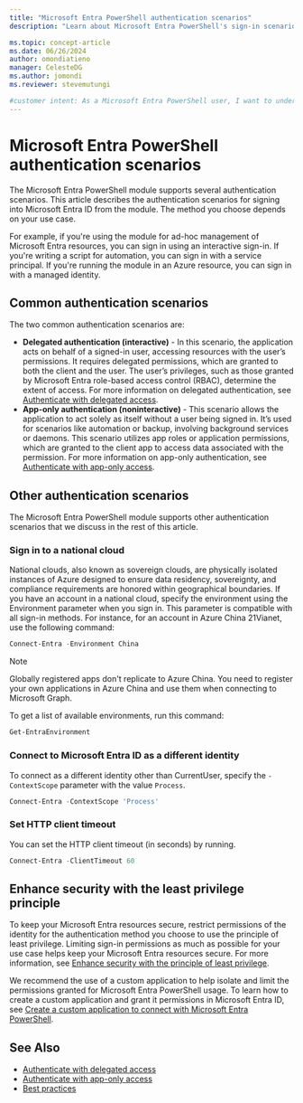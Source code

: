 ```yaml
---
title: "Microsoft Entra PowerShell authentication scenarios"
description: "Learn about Microsoft Entra PowerShell's sign-in scenarios for various use cases, ensuring secure and efficient authentication."

ms.topic: concept-article
ms.date: 06/26/2024
author: omondiatieno
manager: CelesteDG
ms.author: jomondi
ms.reviewer: stevemutungi

#customer intent: As a Microsoft Entra PowerShell user, I want to understand the different authentication options available, so that I can securely connect to Microsoft Graph and manage my Microsoft Entra ID resources.
---
```


# Microsoft Entra PowerShell authentication scenarios

The Microsoft Entra PowerShell module supports several authentication scenarios. This article describes the authentication scenarios for signing into Microsoft Entra ID from the module. The method you choose depends on your use case.

For example, if you're using the module for ad-hoc management of Microsoft Entra resources, you can sign in using an interactive sign-in. If you're writing a script for automation, you can sign in with a service principal. If you're running the module in an Azure resource, you can sign in with a managed identity.

## Common authentication scenarios

The two common authentication scenarios are:

- **Delegated authentication (interactive)** - In this scenario, the application acts on behalf of a signed-in user, accessing resources with the user’s permissions. It requires delegated permissions, which are granted to both the client and the user. The user’s privileges, such as those granted by Microsoft Entra role-based access control (RBAC), determine the extent of access. For more information on delegated authentication, see [Authenticate with delegated access][delegated-authentication].
- **App-only authentication (noninteractive)** - This scenario allows the application to act solely as itself without a user being signed in. It’s used for scenarios like automation or backup, involving background services or daemons. This scenario utilizes app roles or application permissions, which are granted to the client app to access data associated with the permission. For more information on app-only authentication, see [Authenticate with app-only access][apponly-authentication].

## Other authentication scenarios

The Microsoft Entra PowerShell module supports other authentication scenarios that we discuss in the rest of this article.

### Sign in to a national cloud

National clouds, also known as sovereign clouds, are physically isolated instances of Azure designed to ensure data residency, sovereignty, and compliance requirements are honored within geographical boundaries. If you have an account in a national cloud, specify the environment using the Environment parameter when you sign in. This parameter is compatible with all sign-in methods. For instance, for an account in Azure China 21Vianet, use the following command:

```powershell
Connect-Entra -Environment China
```

>[!NOTE]
>Globally registered apps don't replicate to Azure China. You need to register your own applications in Azure China and use them when connecting to Microsoft Graph.

To get a list of available environments, run this command:

```powershell
Get-EntraEnvironment
```

### Connect to Microsoft Entra ID as a different identity

To connect as a different identity other than CurrentUser, specify the `-ContextScope` parameter with the value `Process`.

```powershell
Connect-Entra -ContextScope 'Process'
```

### Set HTTP client timeout

You can set the HTTP client timeout (in seconds) by running.

```powershell
Connect-Entra -ClientTimeout 60
```

## Enhance security with the least privilege principle

To keep your Microsoft Entra resources secure, restrict permissions of the identity for the authentication method you choose to use the principle of least privilege. Limiting sign-in permissions as much as possible for your use case helps keep your Microsoft Entra resources secure. For more information, see [Enhance security with the principle of least privilege][principle-of-least-privilege].

We recommend the use of a custom application to help isolate and limit the permissions granted for Microsoft Entra PowerShell usage. To learn how to create a custom application and grant it permissions in Microsoft Entra ID, see [Create a custom application to connect with Microsoft Entra PowerShell][create-custom-app].

## See Also

- [Authenticate with delegated access][delegated-authentication]
- [Authenticate with app-only access][apponly-authentication]
- [Best practices][best-practices]

<!-- link references -->
[delegated-authentication]: delegated-access-auth.md
[apponly-authentication]: app-only-access-auth.md
[principle-of-least-privilege]: /entra/identity-platform/secure-least-privileged-access
[create-custom-app]: create-custom-application.md
[best-practices]: entra-powershell-best-practices.md
